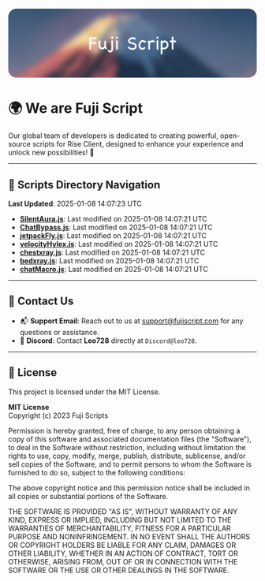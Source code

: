 ![Banner](.github/b.webp)

# 🌍 **We are Fuji Script**

Our global team of developers is dedicated to creating powerful, open-source scripts for Rise Client, designed to enhance your experience and unlock new possibilities! 🌟

---
<!-- SCRIPTS_NAVIGATION_START -->
## 📂 **Scripts Directory Navigation**

**Last Updated**: 2025-01-08 14:07:23 UTC

- **[SilentAura.js](scripts/SilentAura.js)**: Last modified on 2025-01-08 14:07:21 UTC
- **[ChatBypass.js](scripts/ChatBypass.js)**: Last modified on 2025-01-08 14:07:21 UTC
- **[jetpackFly.js](scripts/jetpackFly.js)**: Last modified on 2025-01-08 14:07:21 UTC
- **[velocityHylex.js](scripts/velocityHylex.js)**: Last modified on 2025-01-08 14:07:21 UTC
- **[chestxray.js](scripts/chestxray.js)**: Last modified on 2025-01-08 14:07:21 UTC
- **[bedxray.js](scripts/bedxray.js)**: Last modified on 2025-01-08 14:07:21 UTC
- **[chatMacro.js](scripts/chatMacro.js)**: Last modified on 2025-01-08 14:07:21 UTC

<!-- SCRIPTS_NAVIGATION_END -->

---

## 💬 **Contact Us**  
- 📬 **Support Email**: Reach out to us at [support@fujiscript.com](mailto:support@fujiscript.com) for any questions or assistance.  
- 💬 **Discord**: Contact **Leo728** directly at `Discord@leo728`.

---

## 📜 **License**

This project is licensed under the MIT License.  

**MIT License**  
Copyright (c) 2023 Fuji Scripts  

Permission is hereby granted, free of charge, to any person obtaining a copy of this software and associated documentation files (the "Software"), to deal in the Software without restriction, including without limitation the rights to use, copy, modify, merge, publish, distribute, sublicense, and/or sell copies of the Software, and to permit persons to whom the Software is furnished to do so, subject to the following conditions:  

The above copyright notice and this permission notice shall be included in all copies or substantial portions of the Software.  

THE SOFTWARE IS PROVIDED "AS IS", WITHOUT WARRANTY OF ANY KIND, EXPRESS OR IMPLIED, INCLUDING BUT NOT LIMITED TO THE WARRANTIES OF MERCHANTABILITY, FITNESS FOR A PARTICULAR PURPOSE AND NONINFRINGEMENT. IN NO EVENT SHALL THE AUTHORS OR COPYRIGHT HOLDERS BE LIABLE FOR ANY CLAIM, DAMAGES OR OTHER LIABILITY, WHETHER IN AN ACTION OF CONTRACT, TORT OR OTHERWISE, ARISING FROM, OUT OF OR IN CONNECTION WITH THE SOFTWARE OR THE USE OR OTHER DEALINGS IN THE SOFTWARE.  
